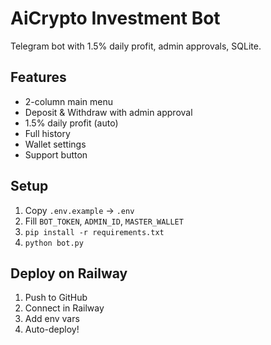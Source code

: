 # AiCrypto Investment Bot

Telegram bot with 1.5% daily profit, admin approvals, SQLite.

## Features
- 2-column main menu
- Deposit & Withdraw with admin approval
- 1.5% daily profit (auto)
- Full history
- Wallet settings
- Support button

## Setup
1. Copy `.env.example` → `.env`
2. Fill `BOT_TOKEN`, `ADMIN_ID`, `MASTER_WALLET`
3. `pip install -r requirements.txt`
4. `python bot.py`

## Deploy on Railway
1. Push to GitHub
2. Connect in Railway
3. Add env vars
4. Auto-deploy!